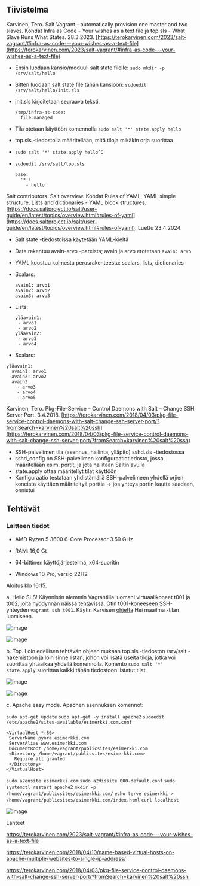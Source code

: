 ## Tiivistelmä

Karvinen, Tero. Salt Vagrant - automatically provision one master and two slaves. Kohdat Infra as Code - Your wishes as a text file ja top.sls - What Slave Runs What States. 28.3.2023. [https://terokarvinen.com/2023/salt-vagrant/#infra-as-code---your-wishes-as-a-text-file](https://terokarvinen.com/2023/salt-vagrant/#infra-as-code---your-wishes-as-a-text-file)

- Ensin luodaan kansio/moduuli salt state filelle: ``sudo mkdir -p /srv/salt/hello``
- Sitten luodaan salt state file tähän kansioon: ``sudoedit /srv/salt/hello/init.sls``
- init.sls kirjoitetaan seuraava teksti:
  
  ```
  /tmp/infra-as-code:
    file.managed
  ```

- Tila otetaan käyttöön komennolla ``sudo salt '*' state.apply hello``
- top.sls -tiedostolla määritellään, mitä tiloja mikäkin orja suorittaa
- ``sudo salt '*' state.apply hello^C``
- ``sudoedit /srv/salt/top.sls``

  ```
  base:
    '*':
      - hello
  ```

Salt contributors. Salt overview. Kohdat Rules of YAML, YAML simple structure, Lists and dictionaries - YAML block structures. [https://docs.saltproject.io/salt/user-guide/en/latest/topics/overview.html#rules-of-yaml](https://docs.saltproject.io/salt/user-guide/en/latest/topics/overview.html#rules-of-yaml). Luettu 23.4.2024.

- Salt state -tiedostoissa käytetään YAML-kieltä
- Data rakentuu avain-arvo -pareista; avain ja arvo erotetaan ``avain: arvo``
- YAML koostuu kolmesta perusrakenteesta: scalars, lists, dictionaries
- Scalars:
  ```
  avain1: arvo1
  avain2: arvo2
  avain3: arvo3
  ```
- Lists:

  ```
  yläavain1:
   - arvo1
   - arvo2
  yläavain2:
   - arvo3
   - arvo4
  ````
- Scalars:

```
yläavain1:
  avain1: arvo1
  avain2: arvo2
  avain3:
    - arvo3
    - arvo4
    - arvo5
```


Karvinen, Tero. Pkg-File-Service – Control Daemons with Salt – Change SSH Server Port. 3.4.2018. [https://terokarvinen.com/2018/04/03/pkg-file-service-control-daemons-with-salt-change-ssh-server-port/?fromSearch=karvinen%20salt%20ssh](https://terokarvinen.com/2018/04/03/pkg-file-service-control-daemons-with-salt-change-ssh-server-port/?fromSearch=karvinen%20salt%20ssh)

- SSH-palvelimen tila (asennus, hallinta, ylläpito) sshd.sls -tiedostossa
- sshd_config on SSH-palvelimen konfiguraatiotiedosto, jossa määritellään esim. portit, ja jota hallitaan Saltin avulla
- state.apply ottaa määritellyt tilat käyttöön
- Konfiguraatio testataan yhdistämällä SSH-palvelimeen yhdellä orjien koneista käyttäen määriteltyä porttia -> jos yhteys portin kautta saadaan, onnistui


## Tehtävät

### Laitteen tiedot

- AMD Ryzen 5 3600 6-Core Processor 3.59 GHz

- RAM: 16,0 Gt

- 64-bittinen käyttöjärjestelmä, x64-suoritin

- Windows 10 Pro, versio 22H2

Aloitus klo 16:15.

a. Hello SLS! 
Käynnistin aiemmin Vagrantilla luomani virtuaalikoneet t001 ja t002, joita hyödynnän näissä tehtävissä. Otin t001-koneeseen SSH-yhteyden ``vagrant ssh t001``. Käytin Karvisen [ohjetta](https://terokarvinen.com/2023/salt-vagrant/#infra-as-code---your-wishes-as-a-text-file) Hei maailma -tilan luomiseen.

![image](https://github.com/RonjaVee/Palvelinten-hallinta/assets/148786247/5db99ae6-beb6-418f-aceb-a3d6b76813ce)

![image](https://github.com/RonjaVee/Palvelinten-hallinta/assets/148786247/6a7443cb-32e0-4666-9078-f46c7b274d00)


b. Top. Loin edellisen tehtävän ohjeen mukaan top.sls -tiedoston /srv/salt -hakemistoon ja loin sinne listan, johon voi lisätä useita tiloja, jotka voi suorittaa yhtäaikaa yhdellä komennolla. Komento ``sudo salt '*' state.apply`` suorittaa kaikki tähän
tiedostoon listatut tilat.

![image](https://github.com/RonjaVee/Palvelinten-hallinta/assets/148786247/4356f31d-65d5-4c94-a1bd-8e71f20c0a94)

![image](https://github.com/RonjaVee/Palvelinten-hallinta/assets/148786247/f9d18df5-a53b-4b2b-9057-82b4de40bdb8)

c. Apache easy mode. Apachen asennuksen komennot:

``sudo apt-get update``
``sudo apt-get -y install apache2``
``sudoedit /etc/apache2/sites-available/esimerkki.com.conf``

```
<VirtualHost *:80>
 ServerName pyora.esimerkki.com
 ServerAlias www.esimerkki.com
 DocumentRoot /home/vagrant/publicsites/esimerkki.com
 <Directory /home/vagrant/publicsites/esimerkki.com>
   Require all granted
 </Directory>
</VirtualHost>
```

``sudo a2ensite esimerkki.com``
``sudo a2dissite 000-default.conf``
``sudo systemctl restart apache2``
``mkdir -p /home/vagrant/publicsites/esimerkki.com/``
``echo terve esimerkki > /home/vagrant/publicsites/esimerkki.com/index.html``
``curl localhost``

![image](https://github.com/RonjaVee/Palvelinten-hallinta/assets/148786247/39b3e3e5-c4c3-439f-9f44-0835e41b4122)




Lähteet

https://terokarvinen.com/2023/salt-vagrant/#infra-as-code---your-wishes-as-a-text-file

https://terokarvinen.com/2018/04/10/name-based-virtual-hosts-on-apache-multiple-websites-to-single-ip-address/

https://terokarvinen.com/2018/04/03/pkg-file-service-control-daemons-with-salt-change-ssh-server-port/?fromSearch=karvinen%20salt%20ssh
